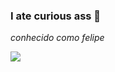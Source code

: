 ### I ate curious ass 💌

*conhecido como felipe*

![](https://media.tenor.com/FuO4O-cF47gAAAAd/suspicious-eyes.gif)

